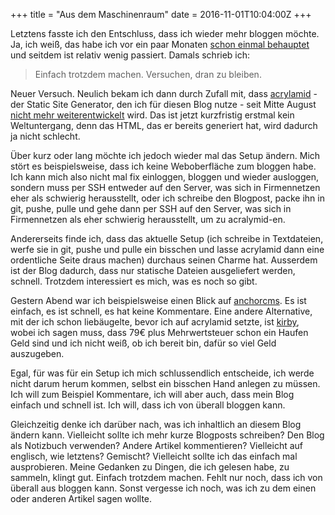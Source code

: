 +++
title = "Aus dem Maschinenraum"
date = 2016-11-01T10:04:00Z
+++


Letztens fasste ich den Entschluss, dass ich wieder mehr bloggen möchte. Ja, ich weiß, das habe ich vor ein paar Monaten [schon einmal behauptet](https://bullenscheisse.de/2016/pixies-ein-plan-und-ein-aufkleber/) und seitdem ist relativ wenig passiert. Damals schrieb ich:

> Einfach trotzdem machen. Versuchen, dran zu bleiben. 

Neuer Versuch. Neulich bekam ich dann durch Zufall mit, dass [acrylamid](https://github.com/posativ/acrylamid) - der Static Site Generator, den ich für diesen Blog nutze - seit Mitte August [nicht mehr weiterentwickelt](https://github.com/posativ/acrylamid/commit/c53c85088d9cd79335f69ad74fb647468c707afd) wird. Das ist jetzt kurzfristig erstmal kein Weltuntergang, denn das HTML, das er bereits generiert hat, wird dadurch ja nicht schlecht.

Über kurz oder lang möchte ich jedoch wieder mal das Setup ändern. Mich stört es beispielsweise, dass ich keine Weboberfläche zum bloggen habe. Ich kann mich also nicht mal fix einloggen, bloggen und wieder ausloggen, sondern muss per SSH entweder auf den Server, was sich in Firmennetzen eher als schwierig herausstellt, oder ich schreibe den Blogpost, packe ihn in git, pushe, pulle und gehe dann per SSH auf den Server, was sich in Firmennetzen als eher schwierig herausstellt, um zu acralymid-en.

Andererseits finde ich, dass das aktuelle Setup (ich schreibe in Textdateien, werfe sie in git, pushe und pulle ein bisschen und lasse acrylamid dann eine ordentliche Seite draus machen) durchaus seinen Charme hat. Ausserdem ist der Blog dadurch, dass nur statische Dateien ausgeliefert werden, schnell. Trotzdem interessiert es mich, was es noch so gibt.

Gestern Abend war ich beispielsweise einen Blick auf [anchorcms](https://anchorcms.com). Es ist einfach, es ist schnell, es hat keine Kommentare. Eine andere Alternative, mit der ich schon liebäugelte, bevor ich auf acrylamid setzte, ist [kirby](https://getkirby.com), wobei ich sagen muss, dass 79€ plus Mehrwertsteuer schon ein Haufen Geld sind und ich nicht weiß, ob ich bereit bin, dafür so viel Geld auszugeben.

Egal, für was für ein Setup ich mich schlussendlich entscheide, ich werde nicht darum herum kommen, selbst ein bisschen Hand anlegen zu müssen. Ich will zum Beispiel Kommentare, ich will aber auch, dass mein Blog einfach und schnell ist. Ich will, dass ich von überall bloggen kann.

Gleichzeitig denke ich darüber nach, was ich inhaltlich an diesem Blog ändern kann. Vielleicht sollte ich mehr kurze Blogposts schreiben? Den Blog als Notizbuch verwenden? Andere Artikel kommentieren? Vielleicht auf englisch, wie letztens? Gemischt? Vielleicht sollte ich das einfach mal ausprobieren. Meine Gedanken zu Dingen, die ich gelesen habe, zu sammeln, klingt gut. Einfach trotzdem machen. Fehlt nur noch, dass ich von überall aus bloggen kann. Sonst vergesse ich noch, was ich zu dem einen oder anderen Artikel sagen wollte.
